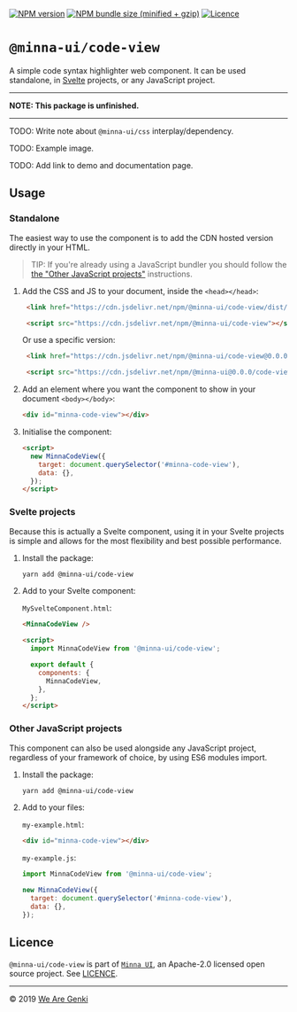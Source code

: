 [![NPM version](https://img.shields.io/npm/v/@minna-ui/code-view.svg)](https://www.npmjs.com/package/@minna-ui/code-view)
[![NPM bundle size (minified + gzip)](https://img.shields.io/bundlephobia/minzip/@minna-ui/code-view.svg)](https://bundlephobia.com/result?p=@minna-ui/code-view)
[![Licence](https://img.shields.io/npm/l/@minna-ui/code-view.svg)](https://github.com/WeAreGenki/minna-ui/blob/master/LICENCE)

# `@minna-ui/code-view`

A simple code syntax highlighter web component. It can be used standalone, in [Svelte](https://svelte.technology/guide) projects, or any JavaScript project.

---

**NOTE: This package is unfinished.**

---

TODO: Write note about `@minna-ui/css` interplay/dependency.

TODO: Example image.

TODO: Add link to demo and documentation page.

## Usage

### Standalone

The easiest way to use the component is to add the CDN hosted version directly in your HTML.

> TIP: If you're already using a JavaScript bundler you should follow the [the "Other JavaScript projects"](#other-javascript-projects) instructions.

1. Add the CSS and JS to your document, inside the `<head></head>`:

   <!-- prettier-ignore -->
   ```html
    <link href="https://cdn.jsdelivr.net/npm/@minna-ui/code-view/dist/index.css" rel="stylesheet"/>

    <script src="https://cdn.jsdelivr.net/npm/@minna-ui/code-view"></script>
    ```

   Or use a specific version:

   <!-- prettier-ignore -->
   ```html
    <link href="https://cdn.jsdelivr.net/npm/@minna-ui/code-view@0.0.0/dist/index.css" rel="stylesheet"/>

    <script src="https://cdn.jsdelivr.net/npm/@minna-ui@0.0.0/code-view"></script>
    ```

1. Add an element where you want the component to show in your document `<body></body>`:

   ```html
   <div id="minna-code-view"></div>
   ```

1. Initialise the component:

   <!-- eslint-disable no-new -->

   ```html
   <script>
     new MinnaCodeView({
       target: document.querySelector('#minna-code-view'),
       data: {},
     });
   </script>
   ```

### Svelte projects

Because this is actually a Svelte component, using it in your Svelte projects is simple and allows for the most flexibility and best possible performance.

1. Install the package:

   ```sh
   yarn add @minna-ui/code-view
   ```

1. Add to your Svelte component:

   `MySvelteComponent.html`:

   ```html
   <MinnaCodeView />

   <script>
     import MinnaCodeView from '@minna-ui/code-view';

     export default {
       components: {
         MinnaCodeView,
       },
     };
   </script>
   ```

### Other JavaScript projects

This component can also be used alongside any JavaScript project, regardless of your framework of choice, by using ES6 modules import.

1. Install the package:

   ```sh
   yarn add @minna-ui/code-view
   ```

1. Add to your files:

   `my-example.html`:

   ```html
   <div id="minna-code-view"></div>
   ```

   `my-example.js`:

   <!-- eslint-disable no-new -->

   ```js
   import MinnaCodeView from '@minna-ui/code-view';

   new MinnaCodeView({
     target: document.querySelector('#minna-code-view'),
     data: {},
   });
   ```

## Licence

`@minna-ui/code-view` is part of [`Minna UI`](https://github.com/WeAreGenki/minna-ui), an Apache-2.0 licensed open source project. See [LICENCE](https://github.com/WeAreGenki/minna-ui/blob/master/LICENCE).

---

© 2019 [We Are Genki](https://wearegenki.com)
